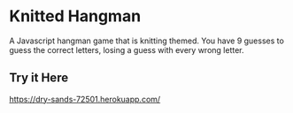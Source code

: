# Knitted Hangman
A Javascript hangman game that is knitting themed. You have 9 guesses to guess the correct letters, losing a guess with every wrong letter. 

## Try it Here
https://dry-sands-72501.herokuapp.com/
